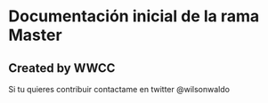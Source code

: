 # Documentación inicial de la rama Master

## Created by WWCC

Si tu quieres contribuir contactame en twitter @wilsonwaldo